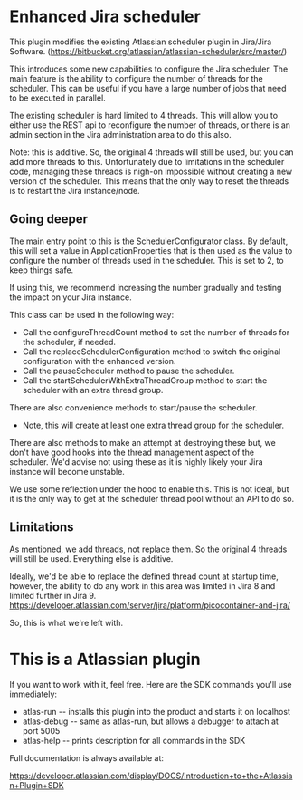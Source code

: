 Enhanced Jira scheduler
==============
This plugin modifies the existing Atlassian scheduler plugin in Jira/Jira Software. (https://bitbucket.org/atlassian/atlassian-scheduler/src/master/)

This introduces some new capabilities to configure the Jira scheduler. 
The main feature is the ability to configure the number of threads for the scheduler. 
This can be useful if you have a large number of jobs that need to be executed in parallel. 

The existing scheduler is hard limited to 4 threads. This will allow you to either use the REST api to reconfigure
the number of threads, or there is an admin section in the Jira administration area to do this also.

Note: this is additive. So, the original 4 threads will still be used, but you can add more threads to this. 
Unfortunately due to limitations in the scheduler code, managing these threads is nigh-on impossible without
creating a new version of the scheduler. This means that the only way to reset the threads is to restart the Jira instance/node.


Going deeper
---------------

The main entry point to this is the SchedulerConfigurator class.
By default, this will set a value in ApplicationProperties that is then used as the value to configure the number 
of threads used in the scheduler. This is set to 2, to keep things safe. 

If using this, we recommend increasing the number gradually and testing the impact on your Jira instance.
 
This class can be used in the following way:
 * Call the configureThreadCount method to set the number of threads for the scheduler, if needed.
 * Call the replaceSchedulerConfiguration method to switch the original configuration with the enhanced version.
 * Call the pauseScheduler method to pause the scheduler.
 * Call the startSchedulerWithExtraThreadGroup method to start the scheduler with an extra thread group.

There are also convenience methods to start/pause the scheduler.
 * Note, this will create at least one extra thread group for the scheduler.

There are also  methods to make an attempt at destroying these but, we don't have good hooks into the thread management
aspect of the scheduler. We'd advise not using these as it is highly likely your Jira instance will become unstable.

We use some reflection under the hood to enable this. This is not ideal, but it is the only way to get at the scheduler
thread pool without an API to do so.


Limitations
-----
As mentioned, we add threads, not replace them. So the original 4 threads will still be used. Everything else is additive.

Ideally, we'd be able to replace the defined thread count at startup time, however, 
the ability to do any work in this area was limited in Jira 8 and limited further in Jira 9.
https://developer.atlassian.com/server/jira/platform/picocontainer-and-jira/

So, this is what we're left with.


This is a Atlassian plugin
======


If you want to work with it, feel free. Here are the SDK commands you'll use immediately:

* atlas-run   -- installs this plugin into the product and starts it on localhost
* atlas-debug -- same as atlas-run, but allows a debugger to attach at port 5005
* atlas-help  -- prints description for all commands in the SDK

Full documentation is always available at:

https://developer.atlassian.com/display/DOCS/Introduction+to+the+Atlassian+Plugin+SDK
